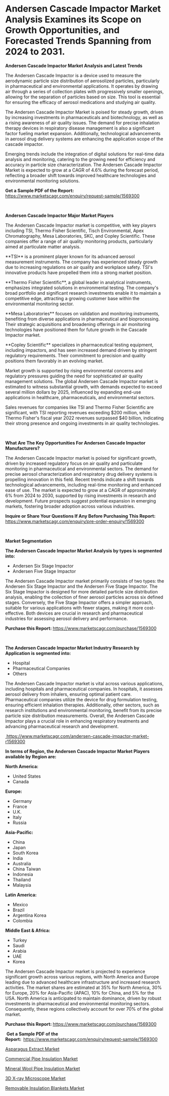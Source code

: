 <p><h1>Andersen Cascade Impactor Market Analysis Examines its Scope on Growth Opportunities, and Forecasted Trends Spanning from 2024 to 2031.</h1></p><p><strong>Andersen Cascade Impactor Market Analysis and Latest Trends</strong></p>
<p><p>The Andersen Cascade Impactor is a device used to measure the aerodynamic particle size distribution of aerosolized particles, particularly in pharmaceutical and environmental applications. It operates by drawing air through a series of collection plates with progressively smaller openings, allowing for the separation of particles based on size. This tool is essential for ensuring the efficacy of aerosol medications and studying air quality.</p><p>The Andersen Cascade Impactor Market is poised for steady growth, driven by increasing investments in pharmaceuticals and biotechnology, as well as a rising awareness of air quality issues. The demand for precise inhalation therapy devices in respiratory disease management is also a significant factor fueling market expansion. Additionally, technological advancements in aerosol drug delivery systems are enhancing the application scope of the cascade impactor.</p><p>Emerging trends include the integration of digital solutions for real-time data analysis and monitoring, catering to the growing need for efficiency and accuracy in particle size characterization. The Andersen Cascade Impactor Market is expected to grow at a CAGR of 4.6% during the forecast period, reflecting a broader shift towards improved healthcare technologies and environmental monitoring solutions.</p></p>
<p><strong>Get a Sample PDF of the Report:&nbsp;</strong> <a href="https://www.marketscagr.com/enquiry/request-sample/1569300?utm_campaign=1576&utm_medium=2&utm_source=Github&utm_content=ia&utm_term=14102024&utm_id=andersen-cascade-impactor">https://www.marketscagr.com/enquiry/request-sample/1569300</a></p>
<p>&nbsp;</p>
<p><strong>Andersen Cascade Impactor Major Market Players</strong></p>
<p><p>The Andersen Cascade Impactor market is competitive, with key players including TSI, Thermo Fisher Scientific, Tisch Environmental, Apex Chromatography, Mesa Laboratories, SKC, and Copley Scientific. These companies offer a range of air quality monitoring products, particularly aimed at particulate matter analysis.</p><p>**TSI** is a prominent player known for its advanced aerosol measurement instruments. The company has experienced steady growth due to increasing regulations on air quality and workplace safety. TSI's innovative products have propelled them into a strong market position.</p><p>**Thermo Fisher Scientific**, a global leader in analytical instruments, emphasizes integrated solutions in environmental testing. The company's broad portfolio and significant research investments enable it to maintain a competitive edge, attracting a growing customer base within the environmental monitoring sector.</p><p>**Mesa Laboratories** focuses on validation and monitoring instruments, benefiting from diverse applications in pharmaceutical and bioprocessing. Their strategic acquisitions and broadening offerings in air monitoring technologies have positioned them for future growth in the Cascade Impactor market.</p><p>**Copley Scientific** specializes in pharmaceutical testing equipment, including impactors, and has seen increased demand driven by stringent regulatory requirements. Their commitment to precision and quality positions them favorably in an evolving market.</p><p>Market growth is supported by rising environmental concerns and regulatory pressures guiding the need for sophisticated air quality management solutions. The global Andersen Cascade Impactor market is estimated to witness substantial growth, with demands expected to exceed several million dollars by 2025, influenced by expanding end-use applications in healthcare, pharmaceuticals, and environmental sectors.</p><p>Sales revenues for companies like TSI and Thermo Fisher Scientific are significant, with TSI reporting revenues exceeding $200 million, while Thermo Fisher's fiscal year 2022 revenues surpassed $40 billion, indicating their strong presence and ongoing investments in air quality technologies.</p></p>
<p>&nbsp;</p>
<p><strong>What Are The Key Opportunities For Andersen Cascade Impactor Manufacturers?</strong></p>
<p><p>The Andersen Cascade Impactor market is poised for significant growth, driven by increased regulatory focus on air quality and particulate monitoring in pharmaceutical and environmental sectors. The demand for precise aerosol characterization and respiratory drug delivery systems is propelling innovation in this field. Recent trends indicate a shift towards technological advancements, including real-time monitoring and enhanced ease of use. The market is expected to grow at a CAGR of approximately 6% from 2024 to 2030, supported by rising investments in research and development. Future prospects suggest potential expansion in emerging markets, fostering broader adoption across various industries.</p></p>
<p><strong>Inquire or Share Your Questions If Any Before Purchasing This Report:</strong> <a href="https://www.marketscagr.com/enquiry/pre-order-enquiry/1569300?utm_campaign=1576&utm_medium=2&utm_source=Github&utm_content=ia&utm_term=14102024&utm_id=andersen-cascade-impactor">https://www.marketscagr.com/enquiry/pre-order-enquiry/1569300</a></p>
<p>&nbsp;</p>
<p><strong>Market Segmentation</strong></p>
<p><strong>The Andersen Cascade Impactor Market Analysis by types is segmented into:</strong></p>
<p><ul><li>Andersen Six Stage Impactor</li><li>Andersen Five Stage Impactor</li></ul></p>
<p><p>The Andersen Cascade Impactor market primarily consists of two types: the Andersen Six Stage Impactor and the Andersen Five Stage Impactor. The Six Stage Impactor is designed for more detailed particle size distribution analysis, enabling the collection of finer aerosol particles across six defined stages. Conversely, the Five Stage Impactor offers a simpler approach, suitable for various applications with fewer stages, making it more cost-effective. Both devices are crucial in research and pharmaceutical industries for assessing aerosol delivery and performance.</p></p>
<p><strong>Purchase this Report:&nbsp;</strong><a href="https://www.marketscagr.com/purchase/1569300?utm_campaign=1576&utm_medium=2&utm_source=Github&utm_content=ia&utm_term=14102024&utm_id=andersen-cascade-impactor">https://www.marketscagr.com/purchase/1569300</a></p>
<p>&nbsp;</p>
<p><strong>The Andersen Cascade Impactor Market Industry Research by Application is segmented into:</strong></p>
<p><ul><li>Hospital</li><li>Pharmaceutical Companies</li><li>Others</li></ul></p>
<p><p>The Andersen Cascade Impactor market is vital across various applications, including hospitals and pharmaceutical companies. In hospitals, it assesses aerosol delivery from inhalers, ensuring optimal patient care. Pharmaceutical companies utilize the device for drug formulation testing, ensuring efficient inhalation therapies. Additionally, other sectors, such as research institutions and environmental monitoring, benefit from its precise particle size distribution measurements. Overall, the Andersen Cascade Impactor plays a crucial role in enhancing respiratory treatments and advancing pharmaceutical research and development.</p></p>
<p><a href="https://www.marketscagr.com/andersen-cascade-impactor-market-r1569300?utm_campaign=1576&utm_medium=2&utm_source=Github&utm_content=ia&utm_term=14102024&utm_id=andersen-cascade-impactor">&nbsp;https://www.marketscagr.com/andersen-cascade-impactor-market-r1569300</a></p>
<p><strong>In terms of Region, the Andersen Cascade Impactor Market Players available by Region are:</strong></p>
<p>
    <p> <strong> North America: </strong>
        <ul>
            <li>United States</li>
            <li>Canada</li>
        </ul>
        </p> 
    <p> <strong> Europe: </strong>
        <ul>
            <li>Germany</li>
            <li>France</li>
            <li>U.K.</li>
            <li>Italy</li>
            <li>Russia</li>
        </ul>
        </p> 
    <p> <strong> Asia-Pacific: </strong>
        <ul>
            <li>China</li>
            <li>Japan</li>
            <li>South Korea</li>
            <li>India</li>
            <li>Australia</li>
            <li>China Taiwan</li>
            <li>Indonesia</li>
            <li>Thailand</li>
            <li>Malaysia</li>
        </ul>
        </p> 
    <p> <strong> Latin America: </strong>
        <ul>
            <li>Mexico</li>
            <li>Brazil</li>
            <li>Argentina Korea</li>
            <li>Colombia</li>
        </ul>
        </p> 
    <p> <strong> Middle East & Africa: </strong>
        <ul>
            <li>Turkey</li>
            <li>Saudi</li>
            <li>Arabia</li>
            <li>UAE</li>
            <li>Korea</li>
        </ul>
    </p>
    </p>
<p><p>The Andersen Cascade Impactor market is projected to experience significant growth across various regions, with North America and Europe leading due to advanced healthcare infrastructure and increased research activities. The market shares are estimated at 35% for North America, 30% for Europe, 20% for Asia-Pacific (APAC), 10% for China, and 5% for the USA. North America is anticipated to maintain dominance, driven by robust investments in pharmaceutical and environmental monitoring sectors. Consequently, these regions collectively account for over 70% of the global market.</p></p>
<p><strong>Purchase this Report: </strong><a href="https://www.marketscagr.com/purchase/1569300?utm_campaign=1576&utm_medium=2&utm_source=Github&utm_content=ia&utm_term=14102024&utm_id=andersen-cascade-impactor">https://www.marketscagr.com/purchase/1569300</a></p>
<p>&nbsp;<strong>Get a Sample PDF of the Report:&nbsp;&nbsp;</strong><a href="https://www.marketscagr.com/enquiry/request-sample/1569300?utm_campaign=1576&utm_medium=2&utm_source=Github&utm_content=ia&utm_term=14102024&utm_id=andersen-cascade-impactor">https://www.marketscagr.com/enquiry/request-sample/1569300</a></p>
<p><strong></strong></p>
<p><p><a href="https://github.com/YashRP12/Market-Research-Report-List-6/blob/main/asparagus-extract-market.md?utm_campaign=1576&utm_medium=2&utm_source=Github&utm_content=ia&utm_term=14102024&utm_id=andersen-cascade-impactor">Asparagus Extract Market</a></p><p><a href="https://www.linkedin.com/pulse/exploring-commercial-pipe-insulation-market-strategic-insights-pvbkf?trk=public_post_embed_feed-article-content&utm_campaign=1576&utm_medium=2&utm_source=Github&utm_content=ia&utm_term=14102024&utm_id=andersen-cascade-impactor">Commercial Pipe Insulation Market</a></p><p><a href="https://www.linkedin.com/pulse/global-perspectives-mineral-wool-pipe-insulation-market-uzdhf?trk=public_post_embed_feed-article-content&utm_campaign=1576&utm_medium=2&utm_source=Github&utm_content=ia&utm_term=14102024&utm_id=andersen-cascade-impactor">Mineral Wool Pipe Insulation Market</a></p><p><a href="https://www.linkedin.com/pulse/3d-x-ray-microscope-momentum-charting-9-cagr-path-2024-2031-cc1tf?trk=public_post_embed_feed-article-content&utm_campaign=1576&utm_medium=2&utm_source=Github&utm_content=ia&utm_term=14102024&utm_id=andersen-cascade-impactor">3D X-ray Microscope Market</a></p><p><a href="https://www.linkedin.com/pulse/global-perspectives-removable-insulation-blankets-market-trends-dk3zf?trk=public_post_embed_feed-article-content&utm_campaign=1576&utm_medium=2&utm_source=Github&utm_content=ia&utm_term=14102024&utm_id=andersen-cascade-impactor">Removable Insulation Blankets Market</a></p></p>